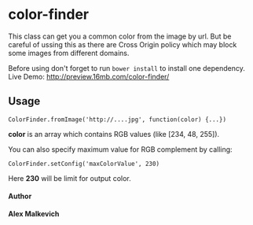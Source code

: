 # color-finder

This class can get you a common color from the image by url.
But be careful of ussing this as there are Cross Origin policy which may block some images from different domains.

Before using don't forget to run `bower install` to install one dependency.  
Live Demo: http://preview.16mb.com/color-finder/

## Usage

`ColorFinder.fromImage('http://....jpg', function(color) {...})`

**color** is an array which contains RGB values (like [234, 48, 255]).

You can also specify maximum value for RGB complement by calling:

`ColorFinder.setConfig('maxColorValue', 230)`

Here **230** will be limit for output color.

#### Author
**Alex Malkevich**
